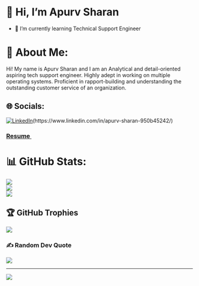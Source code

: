 # 👋 Hi, I’m Apurv Sharan

- 🌱 I’m currently learning Technical Support Engineer


# 💫 About Me:
<p>Hi! My name is <span> Apurv Sharan </span> and I am an Analytical and detail-oriented aspiring tech
support engineer. Highly adept in working on multiple operating systems. Proficient in rapport-building and understanding the outstanding
customer service of an organization.

## 🌐 Socials:
[![LinkedIn](https://img.shields.io/badge/LinkedIn-%230077B5.svg?logo=linkedin&logoColor=white)]([https://www.linkedin.com/in/apurv-sharan-950b45242/](https://www.linkedin.com/in/apurv-sharan-950b45242/))(https://www.linkedin.com/in/apurv-sharan-950b45242/)

 <h3>
  <a href="(https://drive.google.com/file/d/1V5ocIKNMPt4Fn_BlCwp31oe1saeKwEkC/view?usp=sharing)" target="_blank"> Resume </a>
</h3>



# 📊 GitHub Stats:
![](https://github-readme-stats.vercel.app/api?username=ApurvSharan&theme=dark&hide_border=false&include_all_commits=false&count_private=false)<br/>
![](https://github-readme-streak-stats.herokuapp.com/?user=ApurvSharan&theme=dark&hide_border=false)<br/>
![](https://github-readme-stats.vercel.app/api/top-langs/?username=ApurvSharan&theme=dark&hide_border=false&include_all_commits=false&count_private=false&layout=compact)

## 🏆 GitHub Trophies
![](https://github-profile-trophy.vercel.app/?username=ApurvSharan&theme=radical&no-frame=false&no-bg=true&margin-w=4)

### ✍️ Random Dev Quote
![](https://quotes-github-readme.vercel.app/api?type=horizontal&theme=radical)

---
[![](https://visitcount.itsvg.in/api?id=ApurvSharan&icon=0&color=0)](https://visitcount.itsvg.in)

